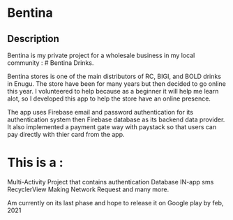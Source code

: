 # Bentina
## Description
Bentina is my private project for a wholesale business in my local community : # Bentina Drinks.

Bentina stores is one of the main distributors of RC, BIGI, and BOLD drinks in Enugu. The store have been for many years but then decided to go online this year. 
I volunteered to help because as a beginner it will help me learn alot, so I developed this app to help the store have an online presence. 

The app uses Firebase email and password authentication for its authentication system then Firebase database as its backend data provider. 
It also implemented a payment gate way with paystack so that users can pay directly with thier card from the app. 

# This  is a  :
Multi-Activity Project that contains
authentication
Database
IN-app sms
RecyclerView
Making Network Request
and many more.

Am currently on its last phase and hope to release it on Google play by feb, 2021

